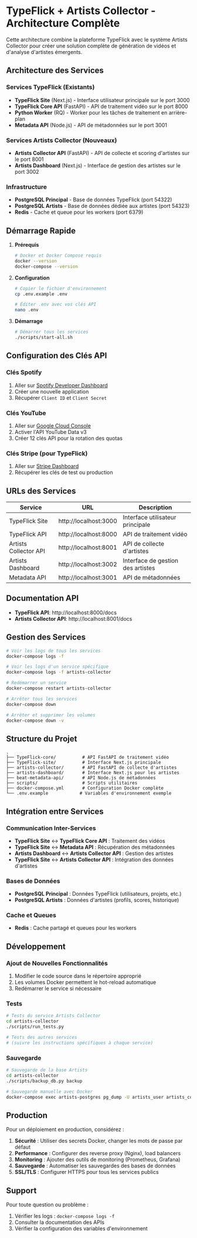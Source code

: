 # TypeFlick + Artists Collector - Architecture Complète

Cette architecture combine la plateforme TypeFlick avec le système Artists Collector pour créer une solution complète de génération de vidéos et d'analyse d'artistes émergents.

## Architecture des Services

### Services TypeFlick (Existants)
- **TypeFlick Site** (Next.js) - Interface utilisateur principale sur le port 3000
- **TypeFlick Core API** (FastAPI) - API de traitement vidéo sur le port 8000
- **Python Worker** (RQ) - Worker pour les tâches de traitement en arrière-plan
- **Metadata API** (Node.js) - API de métadonnées sur le port 3001

### Services Artists Collector (Nouveaux)
- **Artists Collector API** (FastAPI) - API de collecte et scoring d'artistes sur le port 8001
- **Artists Dashboard** (Next.js) - Interface de gestion des artistes sur le port 3002

### Infrastructure
- **PostgreSQL Principal** - Base de données TypeFlick (port 54322)
- **PostgreSQL Artists** - Base de données dédiée aux artistes (port 54323)
- **Redis** - Cache et queue pour les workers (port 6379)

## Démarrage Rapide

1. **Prérequis**
   ```bash
   # Docker et Docker Compose requis
   docker --version
   docker-compose --version
   ```

2. **Configuration**
   ```bash
   # Copier le fichier d'environnement
   cp .env.example .env
   
   # Éditer .env avec vos clés API
   nano .env
   ```

3. **Démarrage**
   ```bash
   # Démarrer tous les services
   ./scripts/start-all.sh
   ```

## Configuration des Clés API

### Clés Spotify
1. Aller sur [Spotify Developer Dashboard](https://developer.spotify.com/dashboard)
2. Créer une nouvelle application
3. Récupérer `Client ID` et `Client Secret`

### Clés YouTube
1. Aller sur [Google Cloud Console](https://console.cloud.google.com/)
2. Activer l'API YouTube Data v3
3. Créer 12 clés API pour la rotation des quotas

### Clés Stripe (pour TypeFlick)
1. Aller sur [Stripe Dashboard](https://dashboard.stripe.com/)
2. Récupérer les clés de test ou production

## URLs des Services

| Service | URL | Description |
|---------|-----|-------------|
| TypeFlick Site | http://localhost:3000 | Interface utilisateur principale |
| TypeFlick API | http://localhost:8000 | API de traitement vidéo |
| Artists Collector API | http://localhost:8001 | API de collecte d'artistes |
| Artists Dashboard | http://localhost:3002 | Interface de gestion des artistes |
| Metadata API | http://localhost:3001 | API de métadonnées |

## Documentation API

- **TypeFlick API**: http://localhost:8000/docs
- **Artists Collector API**: http://localhost:8001/docs

## Gestion des Services

```bash
# Voir les logs de tous les services
docker-compose logs -f

# Voir les logs d'un service spécifique
docker-compose logs -f artists-collector

# Redémarrer un service
docker-compose restart artists-collector

# Arrêter tous les services
docker-compose down

# Arrêter et supprimer les volumes
docker-compose down -v
```

## Structure du Projet

```
.
├── TypeFlick-core/          # API FastAPI de traitement vidéo
├── TypeFlick-site/          # Interface Next.js principale
├── artists-collector/       # API FastAPI de collecte d'artistes
├── artists-dashboard/       # Interface Next.js pour les artistes
├── beat-metadata-api/       # API Node.js de métadonnées
├── scripts/                 # Scripts utilitaires
├── docker-compose.yml       # Configuration Docker complète
└── .env.example            # Variables d'environnement exemple
```

## Intégration entre Services

### Communication Inter-Services
- **TypeFlick Site** ↔ **TypeFlick Core API** : Traitement des vidéos
- **TypeFlick Site** ↔ **Metadata API** : Récupération des métadonnées
- **Artists Dashboard** ↔ **Artists Collector API** : Gestion des artistes
- **TypeFlick Site** ↔ **Artists Collector API** : Intégration des données d'artistes

### Bases de Données
- **PostgreSQL Principal** : Données TypeFlick (utilisateurs, projets, etc.)
- **PostgreSQL Artists** : Données d'artistes (profils, scores, historique)

### Cache et Queues
- **Redis** : Cache partagé et queues pour les workers

## Développement

### Ajout de Nouvelles Fonctionnalités
1. Modifier le code source dans le répertoire approprié
2. Les volumes Docker permettent le hot-reload automatique
3. Redémarrer le service si nécessaire

### Tests
```bash
# Tests du service Artists Collector
cd artists-collector
./scripts/run_tests.py

# Tests des autres services
# (suivre les instructions spécifiques à chaque service)
```

### Sauvegarde
```bash
# Sauvegarde de la base Artists
cd artists-collector
./scripts/backup_db.py backup

# Sauvegarde manuelle avec Docker
docker-compose exec artists-postgres pg_dump -U artists_user artists_collector > backup.sql
```

## Production

Pour un déploiement en production, considérez :

1. **Sécurité** : Utiliser des secrets Docker, changer les mots de passe par défaut
2. **Performance** : Configurer des reverse proxy (Nginx), load balancers
3. **Monitoring** : Ajouter des outils de monitoring (Prometheus, Grafana)
4. **Sauvegarde** : Automatiser les sauvegardes des bases de données
5. **SSL/TLS** : Configurer HTTPS pour tous les services publics

## Support

Pour toute question ou problème :
1. Vérifier les logs : `docker-compose logs -f`
2. Consulter la documentation des APIs
3. Vérifier la configuration des variables d'environnement
